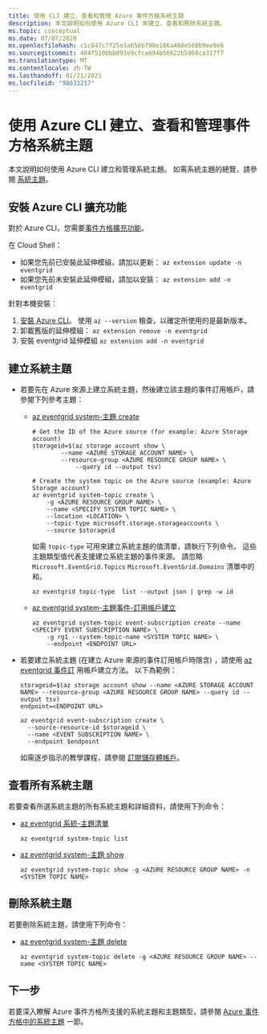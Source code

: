 ```yaml
---
title: 使用 CLI 建立、查看和管理 Azure 事件方格系統主題
description: 本文說明如何使用 Azure CLI 來建立、查看和刪除系統主題。
ms.topic: conceptual
ms.date: 07/07/2020
ms.openlocfilehash: c1c847c7f25e3a656b798e186a408e560b9ee9e6
ms.sourcegitcommit: 484f510bbb093e9cfca694b56622b5860ca317f7
ms.translationtype: MT
ms.contentlocale: zh-TW
ms.lasthandoff: 01/21/2021
ms.locfileid: "98633217"
---
```

# <a name="create-view-and-manage-event-grid-system-topics-using-azure-cli"></a>使用 Azure CLI 建立、查看和管理事件方格系統主題
本文說明如何使用 Azure CLI 建立和管理系統主題。 如需系統主題的總覽，請參閱 [系統主題](system-topics.md)。

## <a name="install-extension-for-azure-cli"></a>安裝 Azure CLI 擴充功能
對於 Azure CLI，您需要[事件方格擴充功能](/cli/azure/azure-cli-extensions-list)。

在 Cloud Shell：

- 如果您先前已安裝此延伸模組，請加以更新： `az extension update -n eventgrid`
- 如果您先前未安裝此延伸模組，請加以安裝：  `az extension add -n eventgrid`

針對本機安裝：

1. [安裝 Azure CLI](/cli/azure/install-azure-cli)。 使用 `az --version` 檢查，以確定所使用的是最新版本。
2. 卸載舊版的延伸模組： `az extension remove -n eventgrid`
3. 安裝 eventgrid 延伸模組 `az extension add -n eventgrid`

## <a name="create-a-system-topic"></a>建立系統主題

- 若要先在 Azure 來源上建立系統主題，然後建立該主題的事件訂用帳戶，請參閱下列參考主題：
    - [az eventgrid system-主題 create](/cli/azure/ext/eventgrid/eventgrid/system-topic#ext-eventgrid-az-eventgrid-system-topic-create)

        ```azurecli-interactive
        # Get the ID of the Azure source (for example: Azure Storage account)
        storageid=$(az storage account show \
                --name <AZURE STORAGE ACCOUNT NAME> \
                --resource-group <AZURE RESOURCE GROUP NAME> \
                    --query id --output tsv)
    
        # Create the system topic on the Azure source (example: Azure Storage account)
        az eventgrid system-topic create \
            -g <AZURE RESOURCE GROUP NAME> \
            --name <SPECIFY SYSTEM TOPIC NAME> \
            --location <LOCATION> \
            --topic-type microsoft.storage.storageaccounts \
            --source $storageid
        ```           

        如需 `topic-type` 可用來建立系統主題的值清單，請執行下列命令。 這些主題類型值代表支援建立系統主題的事件來源。 請忽略 `Microsoft.EventGrid.Topics` `Microsoft.EventGrid.Domains` 清單中的和。 

        ```azurecli-interactive
        az eventgrid topic-type  list --output json | grep -w id
        ```
    - [az eventgrid system-主題事件-訂用帳戶建立](/cli/azure/ext/eventgrid/eventgrid/system-topic/event-subscription#ext-eventgrid-az-eventgrid-system-topic-event-subscription-create)

        ```azurecli-interactive
        az eventgrid system-topic event-subscription create --name <SPECIFY EVENT SUBSCRIPTION NAME> \
            -g rg1 --system-topic-name <SYSTEM TOPIC NAME> \
            --endpoint <ENDPOINT URL>         
        ```
- 若要建立系統主題 (在建立 Azure 來源的事件訂用帳戶時隱含) ，請使用 [az eventgrid 事件訂](/cli/azure/ext/eventgrid/eventgrid/event-subscription#ext-eventgrid-az-eventgrid-event-subscription-create) 用帳戶建立方法。 以下為範例：
    
    ```azurecli-interactive
    storageid=$(az storage account show --name <AZURE STORAGE ACCOUNT NAME> --resource-group <AZURE RESOURCE GROUP NAME> --query id --output tsv)
    endpoint=<ENDPOINT URL>

    az eventgrid event-subscription create \
      --source-resource-id $storageid \
      --name <EVENT SUBSCRIPTION NAME> \
      --endpoint $endpoint
    ```
    如需逐步指示的教學課程，請參閱 [訂閱儲存體帳戶](../storage/blobs/storage-blob-event-quickstart.md?toc=%2Fazure%2Fevent-grid%2Ftoc.json#subscribe-to-your-storage-account)。

## <a name="view-all-system-topics"></a>查看所有系統主題
若要查看所選系統主題的所有系統主題和詳細資料，請使用下列命令：

- [az eventgrid 系統-主題清單](/cli/azure/ext/eventgrid/eventgrid/system-topic#ext-eventgrid-az-eventgrid-system-topic-list)

    ```azurecli-interactive
    az eventgrid system-topic list   
     ```
- [az eventgrid system-主題 show](/cli/azure/ext/eventgrid/eventgrid/system-topic#ext-eventgrid-az-eventgrid-system-topic-show)

    ```azurecli-interactive
    az eventgrid system-topic show -g <AZURE RESOURCE GROUP NAME> -n <SYSTEM TOPIC NAME>     
     ```

## <a name="delete-a-system-topic"></a>刪除系統主題
若要刪除系統主題，請使用下列命令： 

- [az eventgrid system-主題 delete](/cli/azure/ext/eventgrid/eventgrid/system-topic#ext-eventgrid-az-eventgrid-system-topic-delete)

    ```azurecli-interactive
    az eventgrid system-topic delete -g <AZURE RESOURCE GROUP NAME> --name <SYSTEM TOPIC NAME>   
     ```

## <a name="next-steps"></a>下一步
若要深入瞭解 Azure 事件方格所支援的系統主題和主題類型，請參閱 [Azure 事件方格中的系統主題](system-topics.md) 一節。 